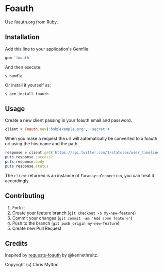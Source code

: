 # Foauth

Use [foauth.org](https://foauth.org) from Ruby.

## Installation

Add this line to your application's Gemfile:

```ruby
gem 'foauth'
```

And then execute:

    $ bundle

Or install it yourself as:

    $ gem install foauth

## Usage

Create a new client passing in your foauth email and password.

```ruby
client = Foauth.new('bob@example.org', 'secret')
```

When you make a request the url will automatically be converted to a
foauth url using the hostname and the path.

```ruby
response = client.get('https://api.twitter.com/1/statuses/user_timeline.json')
puts response.success?
puts response.body
puts response.status
```

The `client` returned is an instance of `Faraday::Connection`, you can treat
it accordingly.

## Contributing

1. Fork it
2. Create your feature branch (`git checkout -b my-new-feature`)
3. Commit your changes (`git commit -am 'Add some feature'`)
4. Push to the branch (`git push origin my-new-feature`)
5. Create new Pull Request

## Credits

Inspired by
[requests-foauth](https://github.com/kennethreitz/requests-foauth) by
@kennethreitz.

Copyright (c) Chris Mytton
